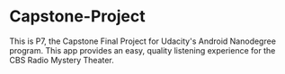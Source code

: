 # Capstone-Project
This is P7, the Capstone Final Project for Udacity's Android Nanodegree program.  This app provides an easy, quality listening experience for the CBS Radio Mystery Theater.
